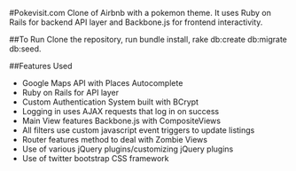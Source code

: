 #Pokevisit.com
Clone of Airbnb with a pokemon theme. It uses Ruby on Rails for backend API layer and Backbone.js for frontend interactivity.


##To Run
Clone the repository, run bundle install, rake db:create db:migrate db:seed.

##Features Used
* Google Maps API with Places Autocomplete
* Ruby on Rails for API layer
* Custom Authentication System built with BCrypt
* Logging in uses AJAX requests that log in on success
* Main View features Backbone.js with CompositeViews
* All filters use custom javascript event triggers to update listings
* Router features method to deal with Zombie Views
* Use of various jQuery plugins/customizing jQuery plugins
* Use of twitter bootstrap CSS framework
